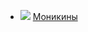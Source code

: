 * ![](/books/prose_history/Джеймс%20Фенимор%20Купер/Моникины.jpg) [Моникины](/books/prose_history/Джеймс%20Фенимор%20Купер/Моникины)